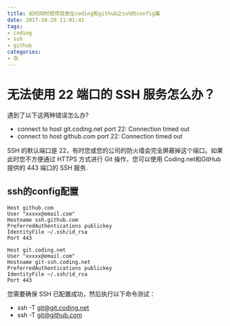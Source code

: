 ```yaml
---
title: 如何同时把项目放在coding和github之ssh的config篇
date: 2017-10-20 11:01:41
tags:
- coding
- ssh
- github
categories:
- 杂
---
```


# 无法使用 22 端口的 SSH 服务怎么办？

遇到了以下这两种错误怎么办?

- connect to host git.coding.net port 22: Connection timed out
- connect to host github.com port 22: Connection timed out

SSH 的默认端口是 22，有时您或您的公司的防火墙会完全屏蔽掉这个端口。如果此时您不方便通过 HTTPS 方式进行 Git 操作，您可以使用 Coding.net和GitHub 提供的 443 端口的 SSH 服务.

## ssh的config配置

```
Host github.com
User "xxxxx@email.com"
Hostname ssh.github.com
PreferredAuthentications publickey
IdentityFile ~/.ssh/id_rsa
Port 443

Host git.coding.net
User "xxxxx@email.com"
Hostname git-ssh.coding.net
PreferredAuthentications publickey
IdentityFile ~/.ssh/id_rsa
Port 443
```

您需要确保 SSH 已配置成功，然后执行以下命令测试：

- ssh -T git@git.coding.net
- ssh -T git@github.com

 
